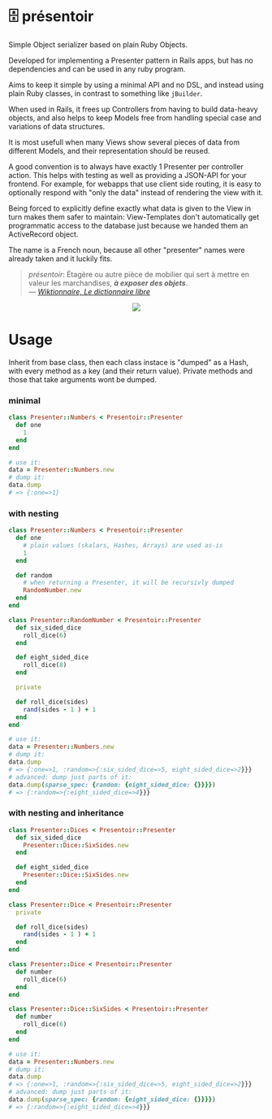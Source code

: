 # 🗄 présentoir

<!-- Object serializer plus some goodies primarily meant to be used in a Rails context -->

Simple Object serializer based on plain Ruby Objects.

Developed for implementing a Presenter pattern in Rails apps,
but has no dependencies and can be used in any ruby program.

Aims to keep it simple by using a minimal API and no DSL,
and instead using plain Ruby classes, in contrast to something like `jBuilder`.

When used in Rails,
it frees up Controllers from having to build data-heavy objects,
and also helps to keep Models free from handling special case and variations of data structures.

It is most usefull when many Views show several pieces of data from different Models,
and their representation should be reused.

A good convention is to always have exactly 1 Presenter per controller action.
This helps with testing as well as providing a JSON-API for your frontend.
For example, for webapps that use client side routing,
it is easy to optionally respond with "only the data" instead of rendering the view with it.

Being forced to explicitly define exactly what data is given to the View
in turn makes them safer to maintain: View-Templates don't automatically get
programmatic access to the database just because we handed them an ActiveRecord object.


The name is a French noun, because all other "presenter" names were already taken
and it luckily fits.

> *présentoir*: Étagère ou autre pièce de mobilier qui sert à mettre en valeur les marchandises, ***à exposer des objets***.  
> — [*Wiktionnaire,
Le dictionnaire libre*](https://fr.wiktionary.org/wiki/présentoir)

<p align=center>
<img src="https://upload.wikimedia.org/wikipedia/commons/thumb/b/b3/Cézy-FR-89-vide_grenier_2017-a3.jpg/360px-Cézy-FR-89-vide_grenier_2017-a3.jpg"/>
</p>


# Usage

Inherit from base class, then each class instace
is "dumped" as a Hash, with every method as a key (and their return value).
Private methods and those that take arguments wont be dumped.

### minimal

```ruby
class Presenter::Numbers < Presentoir::Presenter
  def one
    1
  end
end

# use it:
data = Presenter::Numbers.new
# dump it:
data.dump
# => {:one=>1}
```

### with nesting

```ruby
class Presenter::Numbers < Presentoir::Presenter
  def one
    # plain values (skalars, Hashes, Arrays) are used as-is
    1
  end

  def random
    # when returning a Presenter, it will be recursivly dumped
    RandomNumber.new
  end
end

class Presenter::RandomNumber < Presentoir::Presenter
  def six_sided_dice
    roll_dice(6)
  end

  def eight_sided_dice
    roll_dice(8)
  end

  private

  def roll_dice(sides)
    rand(sides - 1 ) + 1
  end
end

# use it:
data = Presenter::Numbers.new
# dump it:
data.dump
# => {:one=>1, :random=>{:six_sided_dice=>5, eight_sided_dice=>2}}}
# advanced: dump just parts of it:
data.dump(sparse_spec: {random: {eight_sided_dice: {}}}})
# => {:random=>{:eight_sided_dice=>4}}}
```

### with nesting and inheritance

```ruby
class Presenter::Dices < Presentoir::Presenter
  def six_sided_dice
    Presenter::Dice::SixSides.new
  end

  def eight_sided_dice
    Presenter::Dice::SixSides.new
  end
end

class Presenter::Dice < Presentoir::Presenter
  private

  def roll_dice(sides)
    rand(sides - 1 ) + 1
  end
end

class Presenter::Dice < Presentoir::Presenter
  def number
    roll_dice(6)
  end
end

class Presenter::Dice::SixSides < Presentoir::Presenter
  def number
    roll_dice(6)
  end
end

# use it:
data = Presenter::Numbers.new
# dump it:
data.dump
# => {:one=>1, :random=>{:six_sided_dice=>5, eight_sided_dice=>2}}}
# advanced: dump just parts of it:
data.dump(sparse_spec: {random: {eight_sided_dice: {}}}})
# => {:random=>{:eight_sided_dice=>4}}}
```
